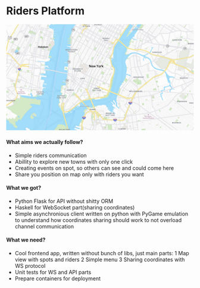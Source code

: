# Riders Platform
![alt text](map.png "Title")
#### What aims we actually follow?
- Simple riders communication
- Abillity to explore new towns with only one click
- Creating events on spot, so others can see and could come here
- Share you position on map only with riders you want
#### What we got?
- Python Flask for API without shitty ORM
- Haskell for WebSocket part(sharing coordinates)
- Simple asynchronious client written on python with PyGame emulation to
  understand how coordinates sharing should work to not overload channel communication
#### What we need?
- Cool frontend app, written without bunch of libs, just main parts:
1 Map view with spots and riders
2 Simple menu
3 Sharing coordinates with WS protocol
- Unit tests for WS and API parts
- Prepare containers for deployment
